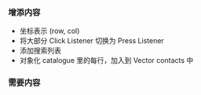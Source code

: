 ### 增添内容
* 坐标表示 (row, col)
* 将大部分 Click Listener 切换为 Press Listener
* 添加搜索列表
* 对象化 catalogue 里的每行，加入到 Vector <member> contacts 中



### 需要内容
